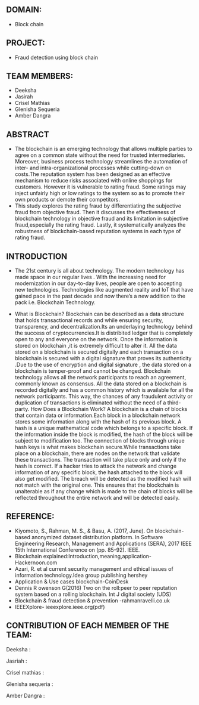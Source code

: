 
## DOMAIN:
- Block chain
## PROJECT:
- Fraud detection using block chain
## TEAM MEMBERS:
- Deeksha
- Jasirah
- Crisel Mathias
- Glenisha Sequeria
- Amber Dangra
## ABSTRACT
- The blockchain is an emerging technology that allows multiple parties to agree on a common state without the need for trusted intermediaries. Moreover, business process technology streamlines the automation of inter- and intra-organizational processes while cutting-down on costs.The reputation system has been designed as an effective mechanism to reduce risks associated with online shoppings for customers. However it is vulnerable to rating fraud. Some ratings may inject unfairly high or low ratings to the system so as to promote their own products or demote their competitors.
- This study explores the rating fraud by differentiating the subjective fraud from objective fraud. Then it discusses the effectiveness of blockchain technology in objective fraud and its limitation in subjective fraud,especially the rating fraud. Lastly, it systematically analyzes the robustness of blockchain-based reputation systems in each type of rating fraud.
## INTRODUCTION
- The 21st century is all about technology. The modern technology has made space in our regular lives . With the increasing need for modernization in our day-to-day lives, people are open to accepting new technologies. Technologies like augmented reality and IoT that have gained pace in the past decade and now there’s a new addition to the pack i.e. Blockchain Technology.

- What is Blockchain?
Blockchain can be described as a data structure that holds transactional records and while ensuring security, transparency, and decentralization.Its an underlaying technology behind the success of cryptocurrencies.It is distribited ledger that is completely open to any and everyone on the network. Once the information is stored on blockchain ,it is extremely difficult to alter it.
All the data stored on a blockchain is secured digitally and each transaction on a blockchain is secured with a digital signature that proves its authenticity .Due to the use of encryption and digital signature , the data stored on a blockchain is temper-proof and cannot be changed.
Blockchain technology allows all the network participants to reach an agreement, commonly known as consensus. All the data stored on a blockchain is recorded digitally and has a common history which is available for all the network participants. This way, the chances of any fraudulent activity or duplication of transactions is eliminated without the need of a third-party.
How Does a Blockchain Work?
A blockchain is a chain of blocks that contain data or information.Each block in a blockchain network stores some information along with the hash of its previous block. A hash is a unique mathematical code which belongs to a specific block.
If the information inside the block is modified, the hash of the block will be subject to modification too. The connection of blocks through unique hash keys is what makes blockchain secure.While transactions take place on a blockchain, there are nodes on the network that validate these transactions.
The transaction will take place only and only if the hash is correct. If a hacker tries to attack the network and change information of any specific block, the hash attached to the block will also get modified.
The breach will be detected as the modified hash will not match with the original one. This ensures that the blockchain is unalterable as if any change which is made to the chain of blocks will be reflected throughout the entire network and will be detected easily.
## REFERENCE:
- Kiyomoto, S., Rahman, M. S., & Basu, A. (2017, June). On blockchain-based anonymized dataset distribution platform. In Software Engineering Research, Management and Applications (SERA), 2017 IEEE 15th International Conference on (pp. 85-92). IEEE.
- Blockchain explained:Introduction,meaning,application- Hackernoon.com
- Azari, R. et al current security management and ethical issues of information technology.Idea group publishing hershey
- Application & Use cases blockchain-CoinDesk
- Dennis R owenson G(2016) Two on the roll:peer to peer reputation system based on a rolling blockchain. Int J digital society (UDS)
- Blockchain & fraud detection & prevention -rahmanravelli.co.uk
- IEEEXplore- ieeexplore.ieee.org(pdf)
## CONTRIBUTION OF EACH MEMBER OF THE TEAM:
Deeksha :

Jasriah :

Crisel mathias :

Glenisha sequeria :

Amber Dangra :
